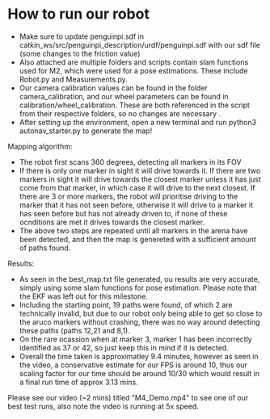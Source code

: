 # How to run our robot

- Make sure to update penguinpi.sdf in catkin_ws/src/penguinpi_description/urdf/penguinpi.sdf with our sdf file (some changes to the friction value)
- Also attached are multiple folders and scripts contain slam functions used for M2, which were used for a pose estimations. These include Robot.py and Measurements.py.
- Our camera calibration values can be found in the folder camera_calibration, and our wheel parameters can be found in calibration/wheel_calibration. These are both referenced in the script from their respective folders, so no changes are necessary .
- After setting up the environment, open a new terminal and run python3 autonav_starter.py to generate the map!

Mapping algorithm:
- The robot first scans 360 degrees, detecting all markers in its FOV
- If there is only one marker in sight it will drive towards it. If there are two markers in sight it will drive towards the closest marker unless it has just come from that marker, in which case it will drive to the next closest. If there are 3 or more markers, the robot will prioritise driving to the marker that it has not seen before, otherwise it will drive to a marker it has seen before but has not already driven to, if none of these ocnditions are met it drives towards the closest marker.
- The above two steps are repeated until all markers in the arena have been detected, and then the map is genereted with a sufficient amount of paths found.

Results:
- As seen in the best_map.txt file generated, ou results are very accurate, simply using some slam functions for pose estimation. Please note that the EKF was left out for this milestone.
- Including the starting point, 19 paths were found, of which 2 are technically invalid, but due to our robot only being able to get so close to the aruco markers without crashing, there was no way around detecting these paths (paths 12,21 and 8,1).
- On the rare ocassion when at marker 3, marker 1 has been incorrectly identified as 37 or 42, so just keep this in mind if it is detected.
- Overall the time taken is approximatley 9.4 minutes, however as seen in the video, a conservative estimate for our FPS is around 10, thus our scaling factor for our time should be around 10/30 which would result in a final run time of approx 3.13 mins.
	
Please see our video (~2 mins) titled "M4_Demo.mp4" to see one of our best test runs, also note the video is running at 5x speed.


